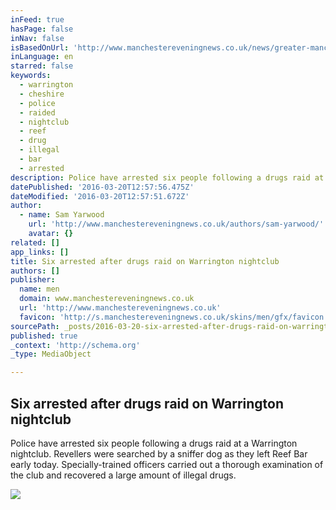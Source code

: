 ```yaml
---
inFeed: true
hasPage: false
inNav: false
isBasedOnUrl: 'http://www.manchestereveningnews.co.uk/news/greater-manchester-news/six-arrested-after-drugs-raid-11067444'
inLanguage: en
starred: false
keywords:
  - warrington
  - cheshire
  - police
  - raided
  - nightclub
  - reef
  - drug
  - illegal
  - bar
  - arrested
description: Police have arrested six people following a drugs raid at a Warrington nightclub. Revellers were searched by a sniffer dog as they left Reef Bar early today. Specially-trained officers carried out a thorough examination of the club and recovered a large amount of illegal drugs.
datePublished: '2016-03-20T12:57:56.475Z'
dateModified: '2016-03-20T12:57:51.672Z'
author:
  - name: Sam Yarwood
    url: 'http://www.manchestereveningnews.co.uk/authors/sam-yarwood/'
    avatar: {}
related: []
app_links: []
title: Six arrested after drugs raid on Warrington nightclub
authors: []
publisher:
  name: men
  domain: www.manchestereveningnews.co.uk
  url: 'http://www.manchestereveningnews.co.uk'
  favicon: 'http://s.manchestereveningnews.co.uk/skins/men/gfx/favicon.ico'
sourcePath: _posts/2016-03-20-six-arrested-after-drugs-raid-on-warrington-nightclub.md
published: true
_context: 'http://schema.org'
_type: MediaObject

---
```

<article style=""><h1>Six arrested after drugs raid on Warrington nightclub</h1><p>Police have arrested six people following a drugs raid at a Warrington nightclub. Revellers were searched by a sniffer dog as they left Reef Bar early today. Specially-trained officers carried out a thorough examination of the club and recovered a large amount of illegal drugs.</p><img src="https://s3-us-west-2.amazonaws.com/the-grid-img/p/92b61be9fc0282f280932ab925964e12865b06e8.jpg" /></article>